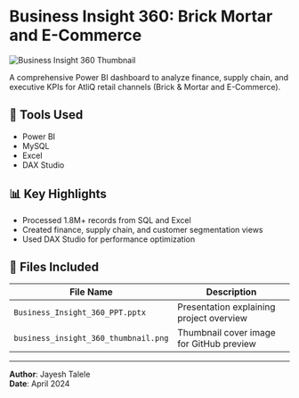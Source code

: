 # Business Insight 360: Brick Mortar and E-Commerce

![Business Insight 360 Thumbnail](./business_insight_360_thumbnail.png)

A comprehensive Power BI dashboard to analyze finance, supply chain, and executive KPIs for AtliQ retail channels (Brick & Mortar and E-Commerce).

## 🔧 Tools Used
- Power BI
- MySQL
- Excel
- DAX Studio

## 📊 Key Highlights
- Processed 1.8M+ records from SQL and Excel
- Created finance, supply chain, and customer segmentation views
- Used DAX Studio for performance optimization

## 📁 Files Included
| File Name                              | Description                                       |
|----------------------------------------|---------------------------------------------------|
| `Business_Insight_360_PPT.pptx`        | Presentation explaining project overview          |
| `business_insight_360_thumbnail.png`   | Thumbnail cover image for GitHub preview          |

---

**Author**: Jayesh Talele  
**Date**: April 2024
